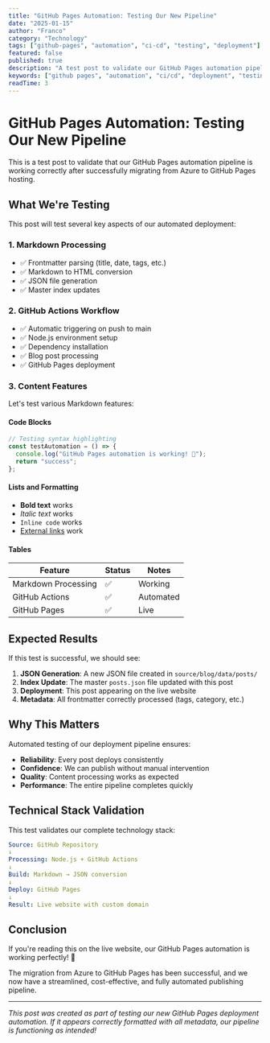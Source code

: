 ```yaml
---
title: "GitHub Pages Automation: Testing Our New Pipeline"
date: "2025-01-15"
author: "Franco"
category: "Technology"
tags: ["github-pages", "automation", "ci-cd", "testing", "deployment"]
featured: false
published: true
description: "A test post to validate our GitHub Pages automation pipeline is working correctly after migrating from Azure."
keywords: ["github pages", "automation", "ci/cd", "deployment", "testing"]
readTime: 3
---
```


# GitHub Pages Automation: Testing Our New Pipeline

This is a test post to validate that our GitHub Pages automation pipeline is working correctly after successfully migrating from Azure to GitHub Pages hosting.

## What We're Testing

This post will test several key aspects of our automated deployment:

### 1. **Markdown Processing**
- ✅ Frontmatter parsing (title, date, tags, etc.)
- ✅ Markdown to HTML conversion
- ✅ JSON file generation
- ✅ Master index updates

### 2. **GitHub Actions Workflow**
- ✅ Automatic triggering on push to main
- ✅ Node.js environment setup
- ✅ Dependency installation
- ✅ Blog post processing
- ✅ GitHub Pages deployment

### 3. **Content Features**
Let's test various Markdown features:

#### Code Blocks
```javascript
// Testing syntax highlighting
const testAutomation = () => {
  console.log("GitHub Pages automation is working! 🎉");
  return "success";
};
```

#### Lists and Formatting
- **Bold text** works
- *Italic text* works
- `Inline code` works
- [External links](https://github.com) work

#### Tables
| Feature | Status | Notes |
|---------|--------|-------|
| Markdown Processing | ✅ | Working |
| GitHub Actions | ✅ | Automated |
| GitHub Pages | ✅ | Live |

## Expected Results

If this test is successful, we should see:

1. **JSON Generation**: A new JSON file created in `source/blog/data/posts/`
2. **Index Update**: The master `posts.json` file updated with this post
3. **Deployment**: This post appearing on the live website
4. **Metadata**: All frontmatter correctly processed (tags, category, etc.)

## Why This Matters

Automated testing of our deployment pipeline ensures:

- **Reliability**: Every post deploys consistently
- **Confidence**: We can publish without manual intervention
- **Quality**: Content processing works as expected
- **Performance**: The entire pipeline completes quickly

## Technical Stack Validation

This test validates our complete technology stack:

```yaml
Source: GitHub Repository
↓
Processing: Node.js + GitHub Actions  
↓
Build: Markdown → JSON conversion
↓
Deploy: GitHub Pages
↓
Result: Live website with custom domain
```

## Conclusion

If you're reading this on the live website, our GitHub Pages automation is working perfectly! 🚀

The migration from Azure to GitHub Pages has been successful, and we now have a streamlined, cost-effective, and fully automated publishing pipeline.

---

*This post was created as part of testing our new GitHub Pages deployment automation. If it appears correctly formatted with all metadata, our pipeline is functioning as intended!*